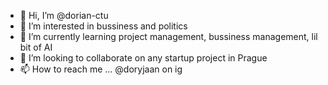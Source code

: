 - 👋 Hi, I’m @dorian-ctu
- 👀 I’m interested in bussiness and politics
- 🌱 I’m currently learning project management, bussiness management, lil bit of AI
- 💞️ I’m looking to collaborate on any startup project in Prague
- 📫 How to reach me ... @doryjaan on ig

<!---
dorian-ctu/dorian-ctu is a ✨ special ✨ repository because its `README.md` (this file) appears on your GitHub profile.
You can click the Preview link to take a look at your changes.
--->
